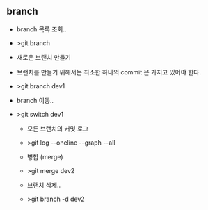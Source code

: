 ## branch 
* branch 목록 조회.. 
* \>git branch
* 새로운 브랜치 만들기
* 브랜치를 만들기 위해서는 최소한 하나의 commit 은 가지고 있어야 한다. 
* \>git branch dev1
  
* branch 이동.. 
* \>git switch dev1
  
  * 모든 브랜치의 커밋 로그
  * \>git log --oneline --graph --all
    
  * 병합 (merge)
  * \>git merge dev2
  
  * 브랜치 삭제..
  * \>git branch -d dev2
  